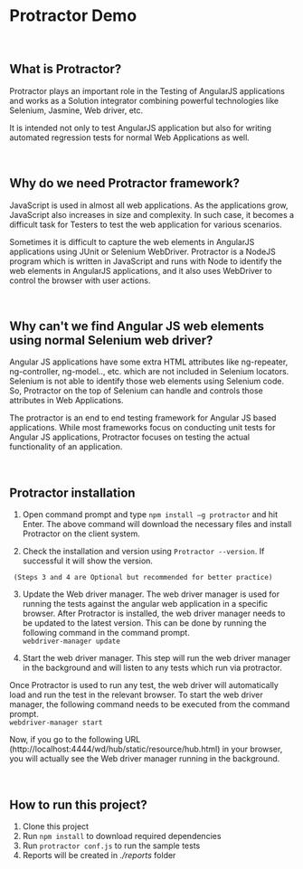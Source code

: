 # Protractor Demo

<br />

## What is Protractor?

Protractor plays an important role in the Testing of AngularJS applications and works as a Solution integrator combining powerful technologies like Selenium, Jasmine, Web driver, etc. 

It is intended not only to test AngularJS application but also for writing automated regression tests for normal Web Applications as well.

<br />

## Why do we need Protractor framework?

JavaScript is used in almost all web applications. As the applications grow, JavaScript also increases in size and complexity. In such case, it becomes a difficult task for Testers to test the web application for various scenarios.

Sometimes it is difficult to capture the web elements in AngularJS applications using JUnit or Selenium WebDriver.
Protractor is a NodeJS program which is written in JavaScript and runs with Node to identify the web elements in AngularJS applications, and it also uses WebDriver to control the browser with user actions.

<br />

## Why can't we find Angular JS web elements using normal Selenium web driver?

Angular JS applications have some extra HTML attributes like ng-repeater, ng-controller, ng-model.., etc. which are not included in Selenium locators. Selenium is not able to identify those web elements using Selenium code. So, Protractor on the top of Selenium can handle and controls those attributes in Web Applications.

The protractor is an end to end testing framework for Angular JS based applications. While most frameworks focus on conducting unit tests for Angular JS applications, Protractor focuses on testing the actual functionality of an application.

<br />

## Protractor installation

   1. Open command prompt and type `npm install –g protractor` and hit Enter.
   The above command will download the necessary files and install Protractor on the client system.

   2. Check the installation and version using `Protractor --version`. If successful it will show the version.

     (Steps 3 and 4 are Optional but recommended for better practice)

   3. Update the Web driver manager. The web driver manager is used for running the tests against the angular web application in a specific browser. After Protractor is installed, the web driver manager needs to be updated to the latest version. This can be done by running the following command in the command prompt.\
   `webdriver-manager update`

   4. Start the web driver manager. This step will run the web driver manager in the background and will listen to any tests which run via protractor.

   Once Protractor is used to run any test, the web driver will automatically load and run the test in the relevant browser. To start the web driver manager, the following command needs to be executed from the command prompt.\
   `webdriver-manager start`

   Now, if you go to the following URL (http://localhost:4444/wd/hub/static/resource/hub.html) in your browser, you will actually see the Web driver manager running in the background.

<br />

## How to run this project?

   1. Clone this project
   2. Run `npm install` to download required dependencies
   3. Run `protractor conf.js` to run the sample tests
   4. Reports will be created in *./reports* folder
